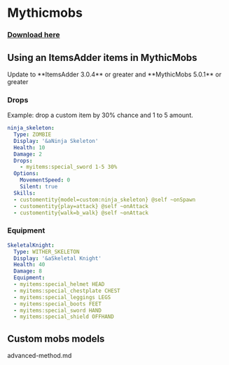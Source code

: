 # Mythicmobs

### [Download here](https://www.spigotmc.org/resources/%E2%9A%94-mythicmobs-free-version-%E2%96%BAthe-1-custom-mob-creator%E2%97%84.5702/)

## Using an ItemsAdder items in MythicMobs


<Warning>
Update to **ItemsAdder 3.0.4** or greater and **MythicMobs 5.0.1** or greater
</Warning>


### Drops

Example: drop a custom item by 30% chance and 1 to 5 amount.

```yaml
ninja_skeleton:
  Type: ZOMBIE
  Display: '&aNinja Skeleton'
  Health: 10
  Damage: 2
  Drops:
    - myitems:special_sword 1-5 30%
  Options:
    MovementSpeed: 0
    Silent: true
  Skills:
  - customentity{model=custom:ninja_skeleton} @self ~onSpawn
  - customentity{play=attack} @self ~onAttack
  - customentity{walk=b_walk} @self ~onAttack
```

### Equipment

```yaml
SkeletalKnight:
  Type: WITHER_SKELETON
  Display: '&aSkeletal Knight'
  Health: 40
  Damage: 8
  Equipment:
  - myitems:special_helmet HEAD
  - myitems:special_chestplate CHEST
  - myitems:special_leggings LEGS
  - myitems:special_boots FEET
  - myitems:special_sword HAND
  - myitems:special_shield OFFHAND
```

## Custom mobs models


<Card title="advanced-method.md" icon="text" href="/../../plugin-usage/adding-content/mobs/advanced-method.md/">
advanced-method.md
</Card>

